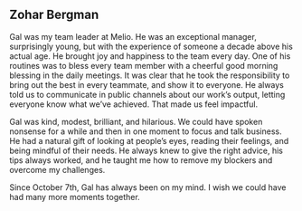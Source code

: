 ## Zohar Bergman
Gal was my team leader at Melio. He was an exceptional manager, surprisingly young, but with the experience of someone a decade above his actual age.
He brought joy and happiness to the team every day. One of his routines was to bless every team member with a cheerful good morning blessing in the daily meetings.
It was clear that he took the responsibility to bring out the best in every teammate, and show it to everyone.
He always told us to communicate in public channels about our work’s output, letting everyone know what we’ve achieved. That made us feel impactful.

Gal was kind, modest, brilliant, and hilarious.
We could have spoken nonsense for a while and then in one moment to focus and talk business.
He had a natural gift of looking at people’s eyes, reading their feelings, and being mindful of their needs.
He always knew to give the right advice, his tips always worked, and he taught me how to remove my blockers and overcome my challenges.

Since October 7th, Gal has always been on my mind. I wish we could have had many more moments together.